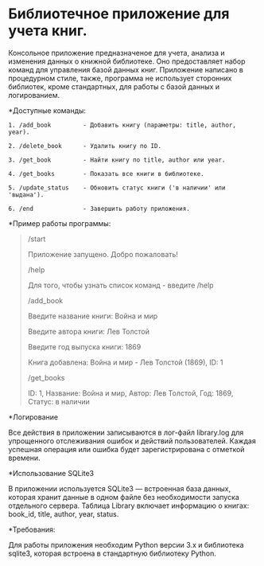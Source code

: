 # Библиотечное приложение для учета книг.

Консольное приложение предназначеное для учета, анализа и изменения данных о книжной библиотеке. 
Оно предоставляет набор команд для управления базой данных книг.
Приложение написано в процедурном стиле, также, программа не использует сторонних библиотек, кроме стандартных, для работы с базой данных и логированием.

*Доступные команды:

    1. /add_book         - Добавить книгу (параметры: title, author, year).
    
    2. /delete_book      - Удалить книгу по ID.
    
    3. /get_book         - Найти книгу по title, author или year.
    
    4. /get_books        - Показать все книги в библиотеке.
    
    5. /update_status    - Обновить статус книги ('в наличии' или 'выдана').
    
    6. /end              - Завершить работу приложения.


*Пример работы программы:

>/start
>
> Приложение запущено. Добро пожаловать!
>
>/help
>
>Для того, чтобы узнать список команд - введите /help
> 
>/add_book
>
>Введите название книги: Война и мир
>
>Введите автора книги: Лев Толстой
>
>Введите год выпуска книги: 1869
>
>Книга добавлена: Война и мир - Лев Толстой (1869), ID: 1
>
>/get_books
>
>ID: 1, Название: Война и мир, Автор: Лев Толстой, Год: 1869, Статус: в наличии


*Логирование

Все действия в приложении записываются в лог-файл library.log для упрощенного отслеживания ошибок и действий пользователей. Каждая успешная операция или ошибка будет зарегистрирована с отметкой времени.


*Использование SQLite3

В приложении используется SQLite3 — встроенная база данных, которая хранит данные в одном файле без необходимости запуска отдельного сервера. Таблица Library включает информацию о книгах: book_id, title, author, year, status.


*Требования:

Для работы приложения необходим Python версии 3.x и библиотека sqlite3, которая встроена в стандартную библиотеку Python.
